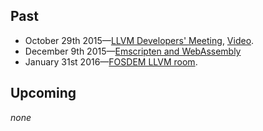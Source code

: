 ## Past

- October 29th 2015—[LLVM Developers' Meeting](http://llvm.org/devmtg/2015-10/slides/BastienGohman-WebAssembly-HereBeDragons.pdf), [Video](https://www.youtube.com/watch?v=5W7NkofUtAw).
- December 9th 2015—[Emscripten and WebAssembly](https://kripken.github.io/talks/wasm.html)
- January 31st 2016—[FOSDEM LLVM room](https://fosdem.org/2016/schedule/event/llvm_webassembly).
 
## Upcoming

*none*

